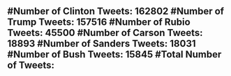 #Number of Clinton Tweets: 162802
#Number of Trump Tweets: 157516
#Number of Rubio Tweets: 45500
#Number of Carson Tweets: 18893
#Number of Sanders Tweets: 18031
#Number of Bush Tweets: 15845
#Total Number of Tweets:  
---
